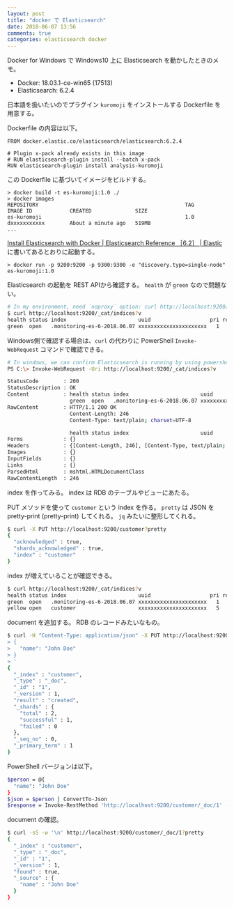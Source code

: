 ```yaml
---
layout: post
title: "docker で Elasticsearch"
date: 2018-06-07 13:56
comments: true
categories: elasticsearch docker
---
```

Docker for Windows で Windows10 上に Elasticsearch を動かしたときのメモ。

- Docker: 18.03.1-ce-win65 (17513)
- Elasticsearch: 6.2.4


<!-- more -->


日本語を扱いたいのでプラグイン `kuromoji` をインストールする Dockerfile を用意する。

Dockerfile の内容は以下。

```
FROM docker.elastic.co/elasticsearch/elasticsearch:6.2.4

# Plugin x-pack already exists in this image
# RUN elasticsearch-plugin install --batch x-pack
RUN elasticsearch-plugin install analysis-kuromoji
```

この Dockerfile に基づいてイメージをビルドする。

```
> docker build -t es-kuromoji:1.0 ./
> docker images
REPOSITORY                                               TAG                 IMAGE ID            CREATED              SIZE
es-kuromoji                                              1.0                 dxxxxxxxxxxx        About a minute ago   519MB
...
```

[Install Elasticsearch with Docker | Elasticsearch Reference ［6.2］ | Elastic](https://www.elastic.co/guide/en/elasticsearch/reference/current/docker.html#docker-cli-run) に書いてあるとおりに起動する。

```
> docker run -p 9200:9200 -p 9300:9300 -e "discovery.type=single-node" es-kuromoji:1.0
```


Elasticsearch の起動を REST APIから確認する。
`health` が `green` なので問題ない。


```sh
# In my environment, need `noproxy` option: curl http://localhost:9200/_cat/indices?v --noproxy localhost
$ curl http://localhost:9200/_cat/indices?v
health status index                       uuid                   pri rep docs.count docs.deleted store.size pri.store.size
green  open   .monitoring-es-6-2018.06.07 xxxxxxxxxxxxxxxxxxxxxx   1   0       3094            2      1.1mb          1.1mb
```

Windows側で確認する場合は、`curl` の代わりに PowerShell `Invoke-WebRequest` コマンドで確認できる。

```sh
# In windows, we can confirm Elasticsearch is running by using powershell
PS C:\> Invoke-WebRequest -Uri http://localhost:9200/_cat/indices?v

StatusCode        : 200
StatusDescription : OK
Content           : health status index                       uuid                   pri rep docs.count docs.deleted store.size pri.store.size
                    green  open   .monitoring-es-6-2018.06.07 xxxxxxxxxxxxxxxxxxxxxx   1   0     ...
RawContent        : HTTP/1.1 200 OK
                    Content-Length: 246
                    Content-Type: text/plain; charset=UTF-8

                    health status index                       uuid                   pri rep docs.count docs.deleted store.size pri.store.s...
Forms             : {}
Headers           : {[Content-Length, 246], [Content-Type, text/plain; charset=UTF-8]}
Images            : {}
InputFields       : {}
Links             : {}
ParsedHtml        : mshtml.HTMLDocumentClass
RawContentLength  : 246
```


index を作ってみる。
index は RDB のテーブルやビューにあたる。

PUT メソッドを使って `customer` という index を作る。
`pretty` は JSON を pretty-print (pretty-print) してくれる。 `jq` みたいに整形してくれる。

```sh
$ curl -X PUT http://localhost:9200/customer?pretty
{
  "acknowledged" : true,
  "shards_acknowledged" : true,
  "index" : "customer"
}
```

index が増えていることが確認できる。

```sh
$ curl http://localhost:9200/_cat/indices?v
health status index                       uuid                   pri rep docs.count docs.deleted store.size pri.store.size
green  open   .monitoring-es-6-2018.06.07 xxxxxxxxxxxxxxxxxxxxxx   1   0       4775           44      1.9mb          1.9mb
yellow open   customer                    xxxxxxxxxxxxxxxxxxxxxx   5   1          0            0      1.1kb          1.1kb
```

document を追加する。
RDB のレコードみたいなもの。

```sh
$ curl -H "Content-Type: application/json" -X PUT http://localhost:9200/customer/_doc/1?pretty -d '
> {
>   "name": "John Doe"
> }
> '
{
  "_index" : "customer",
  "_type" : "_doc",
  "_id" : "1",
  "_version" : 1,
  "result" : "created",
  "_shards" : {
    "total" : 2,
    "successful" : 1,
    "failed" : 0
  },
  "_seq_no" : 0,
  "_primary_term" : 1
}
```

PowerShell バージョンは以下。

```sh
$person = @{
  "name": "John Doe"
}
$json = $person | ConvertTo-Json
$response = Invoke-RestMethod 'http://localhost:9200/customer/_doc/1' -Method Put -Body $json -ContentType 'application/json'
```

document の確認。

```sh
$ curl -sS -w '\n' http://localhost:9200/customer/_doc/1?pretty
{
  "_index" : "customer",
  "_type" : "_doc",
  "_id" : "1",
  "_version" : 1,
  "found" : true,
  "_source" : {
    "name" : "John Doe"
  }
}
```
